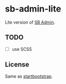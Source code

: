 # sb-admin-lite

Lite version of [SB Admin](http://startbootstrap.com/sb-admin).


## TODO

- [ ] use SCSS


## License

Same as [startbootstrap](https://github.com/IronSummitMedia/startbootstrap/blob/master/LICENSE).
